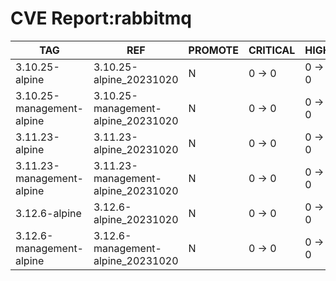 # CVE Report:rabbitmq
|            TAG            |                REF                 | PROMOTE | CRITICAL |  HIGH  | MEDIUM |  LOW   | UNKNOWN |
|---------------------------|------------------------------------|---------|----------|--------|--------|--------|---------|
| 3.10.25-alpine            | 3.10.25-alpine_20231020            | N       | 0 -> 0   | 0 -> 0 | 0 -> 0 | 0 -> 0 | 0 -> 0  |
| 3.10.25-management-alpine | 3.10.25-management-alpine_20231020 | N       | 0 -> 0   | 0 -> 0 | 0 -> 0 | 0 -> 0 | 0 -> 0  |
| 3.11.23-alpine            | 3.11.23-alpine_20231020            | N       | 0 -> 0   | 0 -> 0 | 0 -> 0 | 0 -> 0 | 0 -> 0  |
| 3.11.23-management-alpine | 3.11.23-management-alpine_20231020 | N       | 0 -> 0   | 0 -> 0 | 0 -> 0 | 0 -> 0 | 0 -> 0  |
| 3.12.6-alpine             | 3.12.6-alpine_20231020             | N       | 0 -> 0   | 0 -> 0 | 0 -> 0 | 0 -> 0 | 0 -> 0  |
| 3.12.6-management-alpine  | 3.12.6-management-alpine_20231020  | N       | 0 -> 0   | 0 -> 0 | 0 -> 0 | 0 -> 0 | 0 -> 0  |
